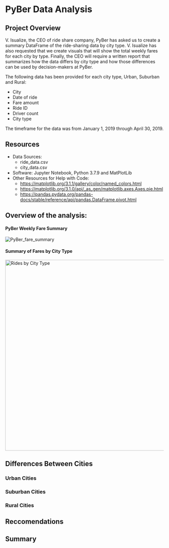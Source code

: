 # PyBer Data Analysis

## Project Overview 

V. Isualize, the CEO of ride share company, PyBer has asked us to create a summary DataFrame of the ride-sharing data by city type. V. Isualize has also requested that we create visuals that will show the total weekly fares for each city by type. Finally, the CEO will require a written report that summarizes how the data differs by city type and how those differences can be used by decision-makers at PyBer.

The following data has been provided for each city type, Urban, Suburban and Rural: 
  * City 
  * Date of ride 
  * Fare amount 
  * Ride ID   
  * Driver count 
  * City type 
  
The timeframe for the data was from January 1, 2019 through April 30, 2019. 


## Resources 

* Data Sources:
  * ride_data.csv
  * city_data.csv 
* Software: Jupyter Notebook, Python 3.7.9 and MatPlotLib
* Other Resources for Help with Code:
  * https://matplotlib.org/3.1.1/gallery/color/named_colors.html
  * https://matplotlib.org/3.1.0/api/_as_gen/matplotlib.axes.Axes.pie.html
  * https://pandas.pydata.org/pandas-docs/stable/reference/api/pandas.DataFrame.pivot.html

## Overview of the analysis: 

#### PyBer Weekly Fare Summary 

![PyBer_fare_summary](https://user-images.githubusercontent.com/79999761/115161806-812f7480-a054-11eb-931d-5c0ec7df0cd0.png)

#### Summary of Fares by City Type 

<img width="604" alt="Rides by City Type " src="https://user-images.githubusercontent.com/79999761/115161902-0d419c00-a055-11eb-8108-a5e3e6927392.png">

## Differences Between Cities 

### Urban Cities 

### Suburban Cities 

### Rural Cities

## Reccomendations 

## Summary 



